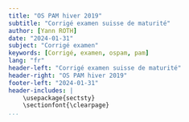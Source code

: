 ```yaml
---
title: "OS PAM hiver 2019"
subtitle: "Corrigé examen suisse de maturité"
author: [Yann ROTH]
date: "2024-01-31"
subject: "Corrigé examen"
keywords: [Corrigé, examen, ospam, pam]
lang: "fr"
header-left: "Corrigé examen suisse de maturité"
header-right: "OS PAM hiver 2019"
footer-left: "2024-01-31"
header-includes: |
    \usepackage{sectsty}
    \sectionfont{\clearpage}
...
```

